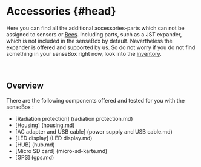 # Accessories {#head}

<div class="description">Here you can find all the additional accessories-parts which can not be assigned to <ahref="../sensoren/README.md">sensors</a> or <a href="../bees/README.md">Bees</a>. Including parts, such as a JST expander, which is not included in the senseBox by default. Nevertheless the expander is offered and supported by us. So do not worry if you do not find something in your senseBox right now, look into the <a href="../../inventar.md">inventory</a>. </div>
<div class="line">
    <br>
    <br>
</div>

## Overview

There are the following components offered and tested for you with the senseBox :
* [Radiation protection] (radiation protection.md)
* [Housing] (housing.md)
* [AC adapter and USB cable] (power supply and USB cable.md)
* [LED display] (LED display.md)
* [HUB] (hub.md)
* [Micro SD card] (micro-sd-karte.md)
* [GPS] (gps.md)
